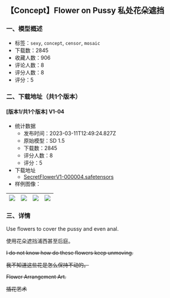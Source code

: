 ## 【Concept】Flower on Pussy 私处花朵遮挡
### 一、模型概述

- 标签：`sexy`, `concept`, `censor`, `mosaic`
- 下载数：2845
- 收藏人数：906
- 评论人数：8
- 评分人数：8
- 评分：5

### 二、下载地址（共1个版本）

#### [版本1/共1个版本] V1-04

- 统计数据
  - 发布时间：2023-03-11T12:49:24.827Z
  - 原始模型：SD 1.5
  - 下载数：2845
  - 评分人数：8
  - 评分：5
- 下载地址
  - [SecretFlowerV1-000004.safetensors](https://civitai.com/api/download/models/20681)
- 样例图像：

| <img src="https://image.civitai.com/xG1nkqKTMzGDvpLrqFT7WA/97c48bf9-e4fe-4b78-6149-3f358e200a00/width=450/218946.jpeg" /> | <img src="https://image.civitai.com/xG1nkqKTMzGDvpLrqFT7WA/b3c2ca94-ec3c-4878-a6f5-14064331e000/width=450/218920.jpeg" /> | <img src="https://image.civitai.com/xG1nkqKTMzGDvpLrqFT7WA/343ef669-2f8a-492f-25e0-cab9421b5800/width=450/218924.jpeg" /> | <img src="https://image.civitai.com/xG1nkqKTMzGDvpLrqFT7WA/bc367b32-d71d-4489-ab49-074a8e668b00/width=450/218923.jpeg" /> |
| ---- | ---- | ---- | ---- |


### 三、详情
<p>Use flowers to cover the pussy and even anal.</p><p>使用花朵遮挡浦西甚至后庭。</p><p><s>I do not know how do these flowers keep unmoving.</s></p><p><s>我不知道这些花是怎么保持不动的。</s></p><p><s>Flower Arrangement Art.</s></p><p><s>插花艺术</s></p>